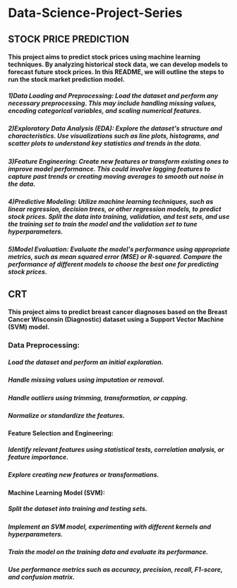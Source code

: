 # Data-Science-Project-Series

## STOCK PRICE PREDICTION
#### This project aims to predict stock prices using machine learning techniques. By analyzing historical stock data, we can develop models to forecast future stock prices. In this README, we will outline the steps to run the stock market prediction model.
##### 1)Data Loading and Preprocessing: Load the dataset and perform any necessary preprocessing. This may include handling missing values, encoding categorical variables, and scaling numerical features.
##### 2)Exploratory Data Analysis (EDA): Explore the dataset's structure and characteristics. Use visualizations such as line plots, histograms, and scatter plots to understand key statistics and trends in the data.
##### 3)Feature Engineering: Create new features or transform existing ones to improve model performance. This could involve lagging features to capture past trends or creating moving averages to smooth out noise in the data.
##### 4)Predictive Modeling: Utilize machine learning techniques, such as linear regression, decision trees, or other regression models, to predict stock prices. Split the data into training, validation, and test sets, and use the training set to train the model and the validation set to tune hyperparameters.
##### 5)Model Evaluation: Evaluate the model's performance using appropriate metrics, such as mean squared error (MSE) or R-squared. Compare the performance of different models to choose the best one for predicting stock prices.


## CRT
#### This project aims to predict breast cancer diagnoses based on the Breast Cancer Wisconsin (Diagnostic) dataset using a Support Vector Machine (SVM) model.
### Data Preprocessing:
##### Load the dataset and perform an initial exploration.
##### Handle missing values using imputation or removal.
##### Handle outliers using trimming, transformation, or capping.
##### Normalize or standardize the features.
#### Feature Selection and Engineering:
##### Identify relevant features using statistical tests, correlation analysis, or feature importance.
##### Explore creating new features or transformations.
#### Machine Learning Model (SVM):
##### Split the dataset into training and testing sets.
##### Implement an SVM model, experimenting with different kernels and hyperparameters.
##### Train the model on the training data and evaluate its performance.
##### Use performance metrics such as accuracy, precision, recall, F1-score, and confusion matrix.
